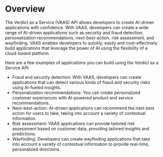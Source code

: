 # Overview

The Verdict as a Service (VAAS) API allows developers to create AI-driven
applications with confidence. With VAAS, developers can create a wide range of
AI-driven applications such as security and fraud detection, personalization
recommendations, next-best-action, risk assessment, and wayfinding. VAAS
enables developers to quickly, easily and cost-effectively build applications
that leverage the power of AI using the flexibility of a cloud-based platform.

Here are a few examples of applications you can build using the Verdict as a
Service API:

- Fraud and security detection: With VAAS, developers can create applications
  that can detect various kinds of fraud and security risks using AI-fueled
  insights.
- Personalization recommendations: You can create personalized customer
  experiences with AI-powered product and service recommendations.
- Next-best-action: AI-driven applications can recommend the next best action
  for users to take, taking into account a variety of contextual information.
- Risk assessment: VAAS applications can provide tailored risk assessment based
  on customer data, providing tailored insights and predictions.
- Wayfinding: Developers can create wayfinding applications that take into
  account a variety of contextual information to provide real-time,
  personalized directions.
